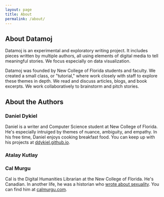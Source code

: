 ```yaml
---
layout: page
title: About
permalink: /about/
---
```


## About Datamoj

Datamoj is an experimental and exploratory writing project. It includes pieces written by multiple authors, all using elements of digital media to tell meaningful stories. We focus especially on data visualization.  

Datamoj was founded by New College of Florida students and faculty. We created a small class, or "tutorial," where work closely with staff to explore these themes in depth. We read and discuss articles, blogs, and book excerpts. We work collaboratively to brainstorm and pitch stories.

## About the Authors

### Daniel Dykiel  
Daniel is a writer and Computer Science student at New College of Florida. He's especially intruiged by themes of nuance, ambiguity, and empathy. In his free time, Daniel enjoys cooking breakfast food. You can keep up with his projects at [ddykiel.github.io](https://ddykiel.github.io/).

### Atalay Kutlay

### Cal Murgu
Cal is the Digital Humanities Librarian at the New College of Florida. He's Canadian. In another life, he was a historian who [wrote about sexuality](https://onlinelibrary.wiley.com/doi/full/10.1111/1468-0424.12293). You can find him at [calmurgu.com](https://calmurgu.com).

